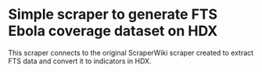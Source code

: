 # Simple scraper to generate FTS Ebola coverage dataset on HDX
This scraper connects to the original ScraperWiki scraper created to extract FTS data and convert it to indicators in HDX.